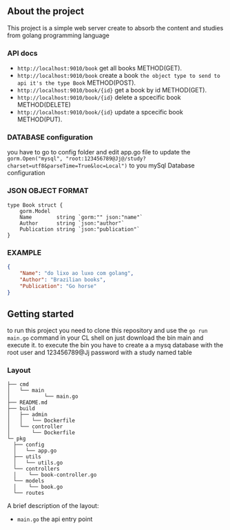 ## About the project
This project is a simple web server create to absorb the content and studies from golang programming language

### API docs

* `http://localhost:9010/book` get all books METHOD(GET).
* `http://localhost:9010/book` create a book `the object type to send to api it's the type Book` METHOD(POST).
* `http://localhost:9010/book/{id}` get a book by id METHOD(GET).
* `http://localhost:9010/book/{id}` delete a spcecific book METHOD(DELETE) 
* `http://localhost:9010/book/{id}` update a spcecific book METHOD(PUT).

### DATABASE configuration
you have to go to config folder and edit app.go file to update the
```gorm.Open("mysql", "root:123456789@Jj@/study?charset=utf8&parseTime=True&loc=Local")```
to you mySql Database configuration

### JSON OBJECT FORMAT

```
type Book struct {
	gorm.Model
	Name        string `gorm:"" json:"name"`
	Author      string `json:"author"`
	Publication string `json:"publication"`
}
```

### EXAMPLE
```json
{
	"Name": "do lixo ao luxo com golang",
	"Author": "Brazilian books",
	"Publication": "Go horse"
}
```


## Getting started

to run this project you need to clone this repository and use the `go run main.go` command in your CL shell
on just download the bin main and execute it. to execute the bin you have to create a a mysq database
with the root user and 123456789@Jj password with a study named table

### Layout

```tree
├── cmd
│   └── main
│   		└── main.go
├── README.md
├── build
│   ├── admin
│   │   └── Dockerfile
│   └── controller
│       └── Dockerfile
└─ pkg
  ├── config
  │   └── app.go
  ├── utils
  │   └── utils.go 
  └── controllers   
  │    └── book-controller.go
  └── models
  │    └── book.go   
  └── routes

```

A brief description of the layout:

* `main.go` the api entry point
